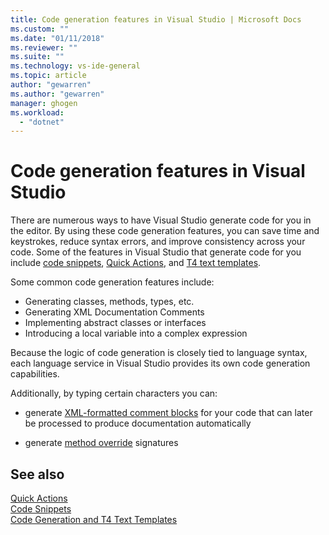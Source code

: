 ```yaml
---
title: Code generation features in Visual Studio | Microsoft Docs
ms.custom: ""
ms.date: "01/11/2018"
ms.reviewer: ""
ms.suite: ""
ms.technology: vs-ide-general
ms.topic: article
author: "gewarren"
ms.author: "gewarren"
manager: ghogen
ms.workload:
  - "dotnet"
---
```

# Code generation features in Visual Studio

There are numerous ways to have Visual Studio generate code for you in the editor. By using these code generation features, you can save time and keystrokes, reduce syntax errors, and improve consistency across your code. Some of the features in Visual Studio that generate code for you include [code snippets](../ide/code-snippets.md), [Quick Actions](../ide/quick-actions.md), and [T4 text templates](../modeling/code-generation-and-t4-text-templates.md).

Some common code generation features include:

* Generating classes, methods, types, etc.
* Generating XML Documentation Comments
* Implementing abstract classes or interfaces
* Introducing a local variable into a complex expression

Because the logic of code generation is closely tied to language syntax, each language service in Visual Studio provides its own code generation capabilities.

Additionally, by typing certain characters you can:

- generate [XML-formatted comment blocks]() for your code that can later be processed to produce documentation automatically

- generate [method override]() signatures

## See also

[Quick Actions](../ide/quick-actions.md)  
[Code Snippets](../ide/code-snippets.md)  
[Code Generation and T4 Text Templates](../modeling/code-generation-and-t4-text-templates.md)